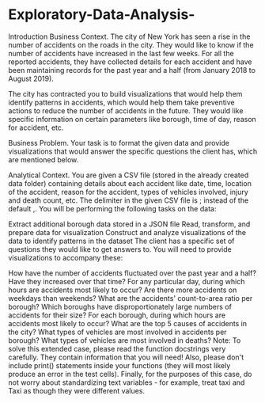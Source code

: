 # Exploratory-Data-Analysis-
Introduction
Business Context. The city of New York has seen a rise in the number of accidents on the roads in the city. They would like to know if the number of accidents have increased in the last few weeks. For all the reported accidents, they have collected details for each accident and have been maintaining records for the past year and a half (from January 2018 to August 2019).

The city has contracted you to build visualizations that would help them identify patterns in accidents, which would help them take preventive actions to reduce the number of accidents in the future. They would like specific information on certain parameters like borough, time of day, reason for accident, etc.

Business Problem. Your task is to format the given data and provide visualizations that would answer the specific questions the client has, which are mentioned below.

Analytical Context. You are given a CSV file (stored in the already created data folder) containing details about each accident like date, time, location of the accident, reason for the accident, types of vehicles involved, injury and death count, etc. The delimiter in the given CSV file is ; instead of the default ,. You will be performing the following tasks on the data:

Extract additional borough data stored in a JSON file
Read, transform, and prepare data for visualization
Construct and analyze visualizations of the data to identify patterns in the dataset
The client has a specific set of questions they would like to get answers to. You will need to provide visualizations to accompany these:

How have the number of accidents fluctuated over the past year and a half? Have they increased over that time?
For any particular day, during which hours are accidents most likely to occur?
Are there more accidents on weekdays than weekends?
What are the accidents' count-to-area ratio per borough? Which boroughs have disproportionately large numbers of accidents for their size?
For each borough, during which hours are accidents most likely to occur?
What are the top 5 causes of accidents in the city?
What types of vehicles are most involved in accidents per borough?
What types of vehicles are most involved in deaths?
Note: To solve this extended case, please read the function docstrings very carefully. They contain information that you will need! Also, please don't include print() statements inside your functions (they will most likely produce an error in the test cells). Finally, for the purposes of this case, do not worry about standardizing text variables - for example, treat taxi and Taxi as though they were different values.
